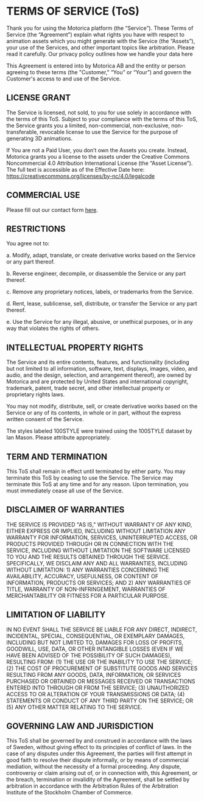 # TERMS OF SERVICE (ToS)

Thank you for using the Motorica platform (the “Service”). These Terms of Service (the “Agreement”) explain what rights you have with respect to animation assets which you might generate with the Service (the “Assets”), your use of the Services, and other important topics like arbitration. Please read it carefully. Our privacy policy outlines how we handle your data here

This Agreement is entered into by Motorica AB and the entity or person agreeing to these terms (the "Customer," “You” or “Your”) and govern the Customer's access to and use of the Service.

 

## LICENSE GRANT

The Service is licensed, not sold, to you for use solely in accordance with the terms of this ToS. Subject to your compliance with the terms of this ToS, the Service grants you a limited, non-commercial, non-exclusive, non-transferable, revocable license to use the Service for the purpose of generating 3D animations.

If You are not a Paid User, you don’t own the Assets you create. Instead, Motorica grants you a license to the assets under the Creative Commons Noncommercial 4.0 Attribution International License (the “Asset License”). The full text is accessible as of the Effective Date here: https://creativecommons.org/licenses/by-nc/4.0/legalcode

## COMMERCIAL USE

Please fill out our contact form [here](https://share-eu1.hsforms.com/1_AmL_weqQnunppRXKr5AAQfsffd).

## RESTRICTIONS

You agree not to:

a. Modify, adapt, translate, or create derivative works based on the Service or any part thereof.

b. Reverse engineer, decompile, or disassemble the Service or any part thereof.

c. Remove any proprietary notices, labels, or trademarks from the Service.

d. Rent, lease, sublicense, sell, distribute, or transfer the Service or any part thereof.

e. Use the Service for any illegal, abusive, or unethical purposes, or in any way that violates the rights of others.

 

## INTELLECTUAL PROPERTY RIGHTS

The Service and its entire contents, features, and functionality (including but not limited to all information, software, text, displays, images, video, and audio, and the design, selection, and arrangement thereof), are owned by Motorica and are protected by United States and international copyright, trademark, patent, trade secret, and other intellectual property or proprietary rights laws.

You may not modify, distribute, sell, or create derivative works based on the Service or any of its contents, in whole or in part, without the express written consent of the Service.

The styles labeled 100STYLE were trained using the 100STYLE dataset by Ian Mason. Please attribute appropriately.

## TERM AND TERMINATION

This ToS shall remain in effect until terminated by either party. You may terminate this ToS by ceasing to use the Service. The Service may terminate this ToS at any time and for any reason. Upon termination, you must immediately cease all use of the Service.

 

## DISCLAIMER OF WARRANTIES

THE SERVICE IS PROVIDED "AS IS," WITHOUT WARRANTY OF ANY KIND, EITHER EXPRESS OR IMPLIED, INCLUDING WITHOUT LIMITATION ANY WARRANTY FOR INFORMATION, SERVICES, UNINTERRUPTED ACCESS, OR PRODUCTS PROVIDED THROUGH OR IN CONNECTION WITH THE SERVICE, INCLUDING WITHOUT LIMITATION THE SOFTWARE LICENSED TO YOU AND THE RESULTS OBTAINED THROUGH THE SERVICE. SPECIFICALLY, WE DISCLAIM ANY AND ALL WARRANTIES, INCLUDING WITHOUT LIMITATION: 1) ANY WARRANTIES CONCERNING THE AVAILABILITY, ACCURACY, USEFULNESS, OR CONTENT OF INFORMATION, PRODUCTS OR SERVICES; AND 2) ANY WARRANTIES OF TITLE, WARRANTY OF NON-INFRINGEMENT, WARRANTIES OF MERCHANTABILITY OR FITNESS FOR A PARTICULAR PURPOSE.

## LIMITATION OF LIABILITY

IN NO EVENT SHALL THE SERVICE BE LIABLE FOR ANY DIRECT, INDIRECT, INCIDENTAL, SPECIAL, CONSEQUENTIAL, OR EXEMPLARY DAMAGES, INCLUDING BUT NOT LIMITED TO, DAMAGES FOR LOSS OF PROFITS, GOODWILL, USE, DATA, OR OTHER INTANGIBLE LOSSES (EVEN IF WE HAVE BEEN ADVISED OF THE POSSIBILITY OF SUCH DAMAGES), RESULTING FROM: (1) THE USE OR THE INABILITY TO USE THE SERVICE; (2) THE COST OF PROCUREMENT OF SUBSTITUTE GOODS AND SERVICES RESULTING FROM ANY GOODS, DATA, INFORMATION, OR SERVICES PURCHASED OR OBTAINED OR MESSAGES RECEIVED OR TRANSACTIONS ENTERED INTO THROUGH OR FROM THE SERVICE; (3) UNAUTHORIZED ACCESS TO OR ALTERATION OF YOUR TRANSMISSIONS OR DATA; (4) STATEMENTS OR CONDUCT OF ANY THIRD PARTY ON THE SERVICE; OR (5) ANY OTHER MATTER RELATING TO THE SERVICE.

 

## GOVERNING LAW AND JURISDICTION

This ToS shall be governed by and construed in accordance with the laws of Sweden, without giving effect to its principles of conflict of laws. In the case of any disputes under this Agreement, the parties will first attempt in good faith to resolve their dispute informally, or by means of commercial mediation, without the necessity of a formal proceeding. Any dispute, controversy or claim arising out of, or in connection with, this Agreement, or the breach, termination or invalidity of the Agreement, shall be settled by arbitration in accordance with the Arbitration Rules of the Arbitration Institute of the Stockholm Chamber of Commerce.
